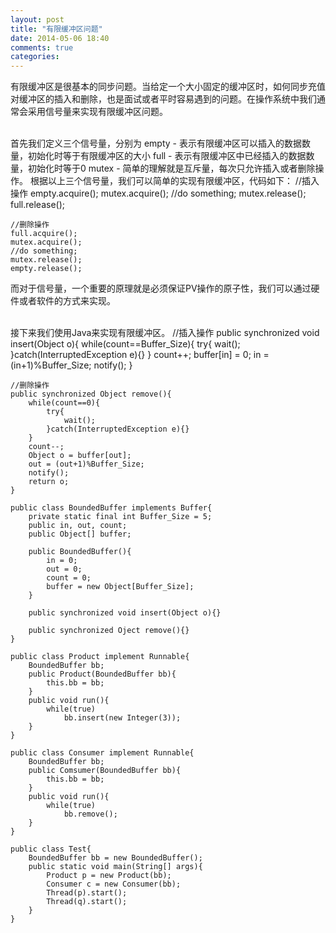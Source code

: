 ```yaml
---
layout: post
title: "有限缓冲区问题"
date: 2014-05-06 18:40
comments: true
categories: 
---
```

有限缓冲区是很基本的同步问题。当给定一个大小固定的缓冲区时，如何同步充值对缓冲区的插入和删除，也是面试或者平时容易遇到的问题。在操作系统中我们通常会采用信号量来实现有限缓冲区问题。<br/><br/>

首先我们定义三个信号量，分别为
	empty - 表示有限缓冲区可以插入的数据数量，初始化时等于有限缓冲区的大小
	full - 表示有限缓冲区中已经插入的数据数量，初始化时等于0
	mutex - 简单的理解就是互斥量，每次只允许插入或者删除操作。
	根据以上三个信号量，我们可以简单的实现有限缓冲区，代码如下：
	//插入操作
	empty.acquire();
	mutex.acquire();
	//do something;
	mutex.release();
	full.release();
	
	//删除操作
	full.acquire();
	mutex.acquire();
	//do something;
	mutex.release();
	empty.release();
	
而对于信号量，一个重要的原理就是必须保证PV操作的原子性，我们可以通过硬件或者软件的方式来实现。<br/><br/>
<!--More-->
接下来我们使用Java来实现有限缓冲区。
	//插入操作
	public synchronized void insert(Object o){
		while(count==Buffer_Size){
			try{
				wait();
			}catch(InterruptedException e){}
		}
		count++;
		buffer[in] = 0;
		in = (in+1)%Buffer_Size;
		notify();
	}
	
	//删除操作
	public synchronized Object remove(){
		while(count==0){
			try{
				wait();
			}catch(InterruptedException e){}
		}
		count--;
		Object o = buffer[out];
		out = (out+1)%Buffer_Size;
		notify();
		return o;
	}
	
	public class BoundedBuffer implements Buffer{
		private static final int Buffer_Size = 5;
		public in, out, count;
		public Object[] buffer;
		
		public BoundedBuffer(){
			in = 0;
			out = 0;
			count = 0;
			buffer = new Object[Buffer_Size];
		}
		
		public synchronized void insert(Object o){}
		
		public synchronized Oject remove(){}
	}
	
	public class Product implement Runnable{
		BoundedBuffer bb;
		public Product(BoundedBuffer bb){
			this.bb = bb;
		}
		public void run(){
			while(true)
				bb.insert(new Integer(3));
		}
	}
	
	public class Consumer implement Runnable{
		BoundedBuffer bb;
		public Comsumer(BoundedBuffer bb){
			this.bb = bb;
		}
		public void run(){
			while(true)
				bb.remove();
		}
	}
	
	public class Test{
		BoundedBuffer bb = new BoundedBuffer();
		public static void main(String[] args){
			Product p = new Product(bb);
			Consumer c = new Consumer(bb);
			Thread(p).start();
			Thread(q).start();
		}
	}

